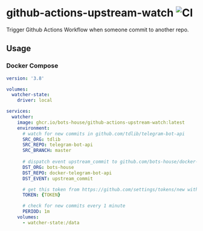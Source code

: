 # github-actions-upstream-watch ![CI](https://github.com/bots-house/github-actions-upstream-watch/workflows/CI/badge.svg)

Trigger Github Actions Workflow when someone commit to another repo. 

## Usage

### Docker Compose

```yaml
version: '3.8'

volumes:
  watcher-state:
    driver: local

services:
  watcher:
    image: ghcr.io/bots-house/github-actions-upstream-watch:latest 
    environment: 
      # watch for new commits in github.com/tdlib/telegram-bot-api
      SRC_ORG: tdlib
      SRC_REPO: telegram-bot-api
      SRC_BRANCH: master
      
      # dispatch event upstream_commit to github.com/bots-house/docker-telegram-bot-api
      DST_ORG: bots-house
      DST_REPO: docker-telegram-bot-api
      DST_EVENT: upstream_commit

      # get this token from https://github.com/settings/tokens/new with repo:* perms
      TOKEN: {TOKEN}

      # check for new commits every 1 minute
      PERIOD: 1m
    volumes:
      - watcher-state:/data
```

